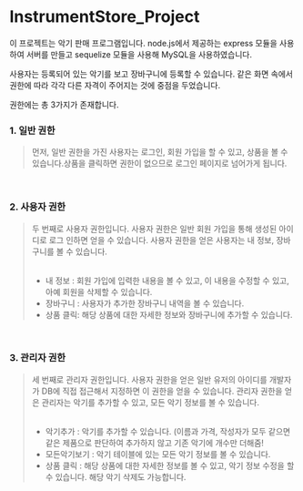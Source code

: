 # InstrumentStore_Project


이 프로젝트는 악기 판매 프로그램입니다. node.js에서 제공하는 express 모듈을 사용하여 서버를 만들고 sequelize 모듈을 사용해 MySQL을 사용하였습니다.

사용자는 등록되어 있는 악기를 보고 장바구니에 등록할 수 있습니다. 같은 화면 속에서 권한에 따라 각각 다른 자격이 주어지는 것에 중점을 두었습니다.

권한에는 총 3가지가 존재합니다. 

<h3>1. 일반 권한</h3> 
    <blockquote>
    먼저, 일반 권한을 가진 사용자는 로그인, 회원 가입을 할 수 있고, 상품을 볼 수 있습니다.상품을 클릭하면 권한이 없으므로 로그인 페이지로 넘어가게 됩니다.
    </blockquote><br>
    
<h3>2. 사용자 권한 </h3>
    <blockquote>
    두 번째로 사용자 권한입니다. 사용자 권한은 일반 회원 가입을 통해 생성된 아이디로 로그 인하면 얻을 수 있습니다. 사용자 권한을 얻은 사용자는 내 정보, 장바구니를 볼 수 있습니다.
    <br><br>
    
- 내 정보 : 회원 가입에 입력한 내용을 볼 수 있고, 이 내용을 수정할 수 있고, 아예 회원을 삭제할 수 있습니다.
- 장바구니 : 사용자가 추가한 장바구니 내역을 볼 수 있습니다.
- 상품 클릭: 해당 상품에 대한 자세한 정보와 장바구니에 추가할 수 있습니다.
  </blockquote><br>

<h3>3. 관리자 권한</h3>
    <blockquote>
    세 번째로 관리자 권한입니다. 사용자 권한을 얻은 일반 유저의 아이디를 개발자가 DB에 직접 접근해서 지정하면 이 권한을 얻을 수 있습니다.
    관리자 권한을 얻은 관리자는 악기를 추가할 수 있고, 모든 악기 정보를 볼 수 있습니다.
    <br><br>
    
  - 악기추가 : 악기를 추가할 수 있습니다. (이름과 가격, 작성자가 모두 같으면 같은 제품으로 판단하여 추가하지 않고 기존 악기에 개수만 더해줌!
  - 모든악기보기 : 악기 테이블에 있는 모든 악기 정보를 볼 수 있습니다.
  - 상품 클릭 : 해당 상품에 대한 자세한 정보를 볼 수 있고, 악기 정보 수정을 할 수 있습니다. 해당 악기 삭제도 가능합니다.
  </blockquote>